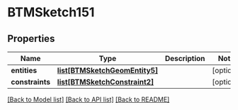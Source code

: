 # BTMSketch151

## Properties
Name | Type | Description | Notes
------------ | ------------- | ------------- | -------------
**entities** | [**list[BTMSketchGeomEntity5]**](BTMSketchGeomEntity5.md) |  | [optional] 
**constraints** | [**list[BTMSketchConstraint2]**](BTMSketchConstraint2.md) |  | [optional] 

[[Back to Model list]](../README.md#documentation-for-models) [[Back to API list]](../README.md#documentation-for-api-endpoints) [[Back to README]](../README.md)


